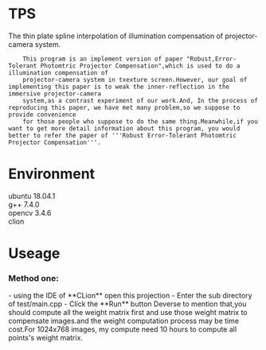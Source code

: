 <h1>TPS</h1>
The thin plate spline interpolation of illumination compensation of projector-camera system.

		This program is an implement version of paper "Robust,Error-Tolerant Photomtric Projector Compensation",which is used to do a illumination compensation of
		projector-camera system in txexture screen.However, our goal of implementing this paper is to weak the inner-reflection in the immersive projector-camera
		system,as a contrast experiment of our work.And, In the process of reproducing this paper, we have met many problem,so we suppose to provide convenience 
		for those people who suppose to do the same thing.Meanwhile,if you want to get more detail information about this program, you would better to refer the paper of '''Robust Error-Tolerant Photomtric Projector Compensation'''.

<h1>Environment</h1>
		ubuntu 18.04.1<br \>
		g++ 7.4.0<br \>
		opencv 3.4.6<br \>
		clion<br\>

<h1>Useage</h1>
<h3>Method one:</h3>
- using the IDE of **CLion** open this projection<br\>
- Enter the sub directory of test/main.cpp<br\>
- Click the **Run** button<br\>
		Deverse to mention that,you should compute all the weight matrix first and use those weight matrix to compensate images.and the weight computation process may be time cost.For 1024x768 images, my compute need 10 hours to compute all points's weight matrix.
